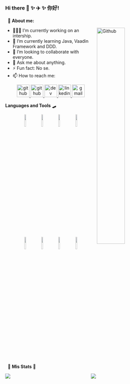 ### Hi there 👋 ✨ ✈️ ✨ 你好!

&nbsp;
🛫
**About me:**

<img width="42%" align="right" alt="Github" src="https://media.giphy.com/media/l3E6IlIx5f9nVjd84/giphy.gif?raw=true">

- 👨🏽‍💻 I’m currently working on an intership.
- 🌱 I’m currently learning Java, Vaadin Framework and DDD.
- 👯 I’m looking to collaborate with everyone.
- 🤔 Ask me about anything.
- ⚡️ Fun fact: No se.
- 📫 How to reach me:

<p align="center">
  <a href="https://github.com/GerLC">
<img src='https://cdn.jsdelivr.net/npm/simple-icons@3.0.1/icons/github.svg?raw=true' alt='github' height='40'>
  </a>
   <a href="https://gitlab.com/GerLC">
<img src='https://cdn.jsdelivr.net/npm/simple-icons@3.0.1/icons/github.svg?raw=true' alt='github' height='40'>
  </a>
 <a href="https://dev.to/GerLC">
<img src='https://cdn.jsdelivr.net/npm/simple-icons@3.0.1/icons/dev-dot-to.svg?raw=true' alt='dev' height='40'>
  </a>
   <a href="https://www.linkedin.com/in/germán-li-b226661a0/">
<img src='https://cdn.jsdelivr.net/npm/simple-icons@3.0.1/icons/linkedin.svg?raw=true' alt='linkedin' height='40'>
  </a>
 <a href="mailto:gerstructura@gmail.com">
<img src='https://cdn.jsdelivr.net/npm/simple-icons@3.0.1/icons/gmail.svg?raw=true' alt='gmail' height='40'>
  </a>
</p>


**Languages and Tools** 🛹 

<p align="center">
  <code><img width="10%" src="https://www.vectorlogo.zone/logos/java/java-ar21.svg"></code>
  <code><img width="10%" src="https://www.vectorlogo.zone/logos/springio/springio-ar21.svg"></code>
  <code><img width="10%" src="https://www.vectorlogo.zone/logos/python/python-ar21.svg"></code>
  <code><img width="10%" src="https://www.vectorlogo.zone/logos/djangoproject/djangoproject-ar21.svg"></code>
    <br/>
  <code><img width="10%" src="https://www.vectorlogo.zone/logos/w3_html5/w3_html5-ar21.svg"></code>
    <code><img width="10%" src="https://www.vectorlogo.zone/logos/netlifyapp_watercss/netlifyapp_watercss-ar21.svg"></code>
  <code><img width="10%" src="https://www.vectorlogo.zone/logos/javascript/javascript-ar21.svg"></code>
  <code><img width="10%" src="https://www.vectorlogo.zone/logos/angular/angular-ar21.svg"></code>  
</p>

&nbsp;
🛬
**Mis Stats** 📝 

<a href="https://github.com/anuraghazra/github-readme-stats">
  <img align="center" src="https://github-readme-stats.vercel.app/api?username=GerLC&show_icons=true&theme=synthwave&border_radius=20%&count_private=true&locale=es&raw=true"/>
</a>
<a href="https://github.com/anuraghazra/convoychat">
  <img align="right" src="https://github-readme-stats.vercel.app/api/top-langs/?username=GerLC&layout=compact&theme=synthwave&&locale=es&border_radius=20%&count_private=true&raw=true"/>
</a>